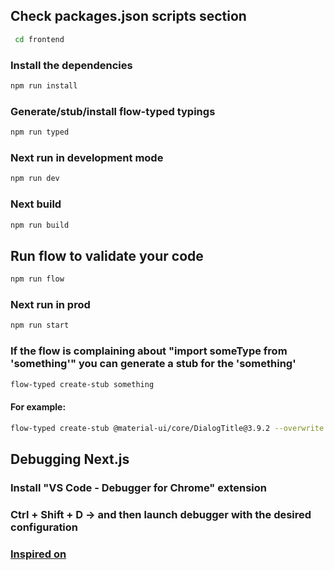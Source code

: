 ## Check packages.json scripts section
```bash
 cd frontend
```
### Install the dependencies
```bash
npm run install
```
### Generate/stub/install flow-typed typings
```bash
npm run typed
```
### Next run in development mode
```bash
npm run dev
```
### Next build
```bash
npm run build
```
## Run flow to validate your code
```bash
npm run flow
```
### Next run in prod
```bash
npm run start
```
### If the flow is complaining about "import someType from 'something'" you can generate a stub for the 'something'
```bash
flow-typed create-stub something
```
#### For example:
```bash
flow-typed create-stub @material-ui/core/DialogTitle@3.9.2 --overwrite
```

## Debugging Next.js
### Install "VS Code - Debugger for Chrome" extension
### Ctrl + Shift + D -> and then launch debugger with the desired configuration
### [Inspired on](https://github.com/Microsoft/vscode-recipes/tree/master/Next-js)
